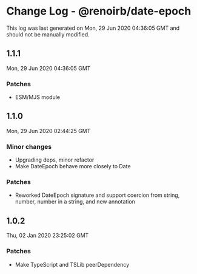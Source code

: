 # Change Log - @renoirb/date-epoch

This log was last generated on Mon, 29 Jun 2020 04:36:05 GMT and should not be manually modified.

## 1.1.1

Mon, 29 Jun 2020 04:36:05 GMT

### Patches

- ESM/MJS module

## 1.1.0

Mon, 29 Jun 2020 02:44:25 GMT

### Minor changes

- Upgrading deps, minor refactor
- Make DateEpoch behave more closely to Date

### Patches

- Reworked DateEpoch signature and support coercion from string, number, number in a string, and new annotation

## 1.0.2

Thu, 02 Jan 2020 23:25:02 GMT

### Patches

- Make TypeScript and TSLib peerDependency
